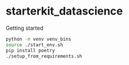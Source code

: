 # starterkit_datascience

Getting started

```bash
python -m venv venv_bins
source ./start_env.sh
pip install poetry
./setup_from_requirements.sh
```